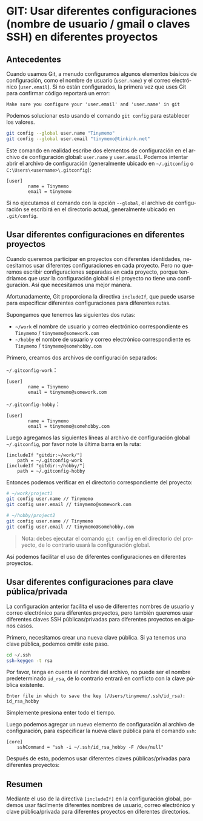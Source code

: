 # GIT: Usar diferentes configuraciones (nombre de usuario / gmail o claves SSH) en diferentes proyectos

<Validator lang="es" :platform-list="['Git 2.37']" date="2023-03-06" />

## Antecedentes

Cuando usamos Git, a menudo configuramos algunos elementos básicos de configuración, como el nombre de usuario (`user.name`) y el correo electrónico (`user.email`). Si no están configurados, la primera vez que uses Git para confirmar código reportará un error:

```
Make sure you configure your 'user.email' and 'user.name' in git
```

Podemos solucionar esto usando el comando `git config` para establecer los valores.

```sh
git config --global user.name "Tinymemo"
git config --global user.email "tinymemo@tinkink.net"
```

Este comando en realidad escribe dos elementos de configuración en el archivo de configuración global: `user.name` y `user.email`. Podemos intentar abrir el archivo de configuración (generalmente ubicado en `~/.gitconfig` o `C:\Users\<username>\.gitconfig`):

```
[user]
        name = Tinymemo
        email = tinymemo
```

Si no ejecutamos el comando con la opción `--global`, el archivo de configuración se escribirá en el directorio actual, generalmente ubicado en `.git/config`.

## Usar diferentes configuraciones en diferentes proyectos

Cuando queremos participar en proyectos con diferentes identidades, necesitamos usar diferentes configuraciones en cada proyecto. Pero no queremos escribir configuraciones separadas en cada proyecto, porque tendríamos que usar la configuración global si el proyecto no tiene una configuración. Así que necesitamos una mejor manera.

Afortunadamente, Git proporciona la directiva `includeIf`, que puede usarse para especificar diferentes configuraciones para diferentes rutas.

Supongamos que tenemos las siguientes dos rutas:

- `~/work` el nombre de usuario y correo electrónico correspondiente es `Tinymemo` / `tinymemo@somework.com`
- `~/hobby` el nombre de usuario y correo electrónico correspondiente es `Tinymemo` / `tinymemo@somehobby.com`

Primero, creamos dos archivos de configuración separados:

`~/.gitconfig-work`：

```
[user]
        name = Tinymemo
        email = tinymemo@somework.com
```

`~/.gitconfig-hobby`：

```
[user]
        name = Tinymemo
        email = tinymemo@somehobby.com
```

Luego agregamos las siguientes líneas al archivo de configuración global `~/.gitconfig`, por favor note la última barra en la ruta:

```
[includeIf "gitdir:~/work/"]
    path = ~/.gitconfig-work
[includeIf "gitdir:~/hobby/"]
    path = ~/.gitconfig-hobby
```

Entonces podemos verificar en el directorio correspondiente del proyecto:

```sh
# ~/work/project1
git config user.name // Tinymemo
git config user.email // tinymemo@somework.com

# ~/hobby/project2
git config user.name // Tinymemo
git config user.email // tinymemo@somehobby.com
```

> Nota: debes ejecutar el comando `git config` en el directorio del proyecto, de lo contrario usará la configuración global.

Así podemos facilitar el uso de diferentes configuraciones en diferentes proyectos.

## Usar diferentes configuraciones para clave pública/privada

La configuración anterior facilita el uso de diferentes nombres de usuario y correo electrónico para diferentes proyectos, pero también queremos usar diferentes claves SSH públicas/privadas para diferentes proyectos en algunos casos.

Primero, necesitamos crear una nueva clave pública. Si ya tenemos una clave pública, podemos omitir este paso.

```sh
cd ~/.ssh
ssh-keygen -t rsa
```

Por favor, tenga en cuenta el nombre del archivo, no puede ser el nombre predeterminado `id_rsa`, de lo contrario entrará en conflicto con la clave pública existente.

```
Enter file in which to save the key (/Users/tinymemo/.ssh/id_rsa): id_rsa_hobby
```

Simplemente presiona enter todo el tiempo.

Luego podemos agregar un nuevo elemento de configuración al archivo de configuración, para especificar la nueva clave pública para el comando `ssh`:

```
[core]
    sshCommand = "ssh -i ~/.ssh/id_rsa_hobby -F /dev/null"
```

Después de esto, podemos usar diferentes claves públicas/privadas para diferentes proyectos:

## Resumen

Mediante el uso de la directiva `[includeIf]` en la configuración global, podemos usar fácilmente diferentes nombres de usuario, correo electrónico y clave pública/privada para diferentes proyectos en diferentes directorios.